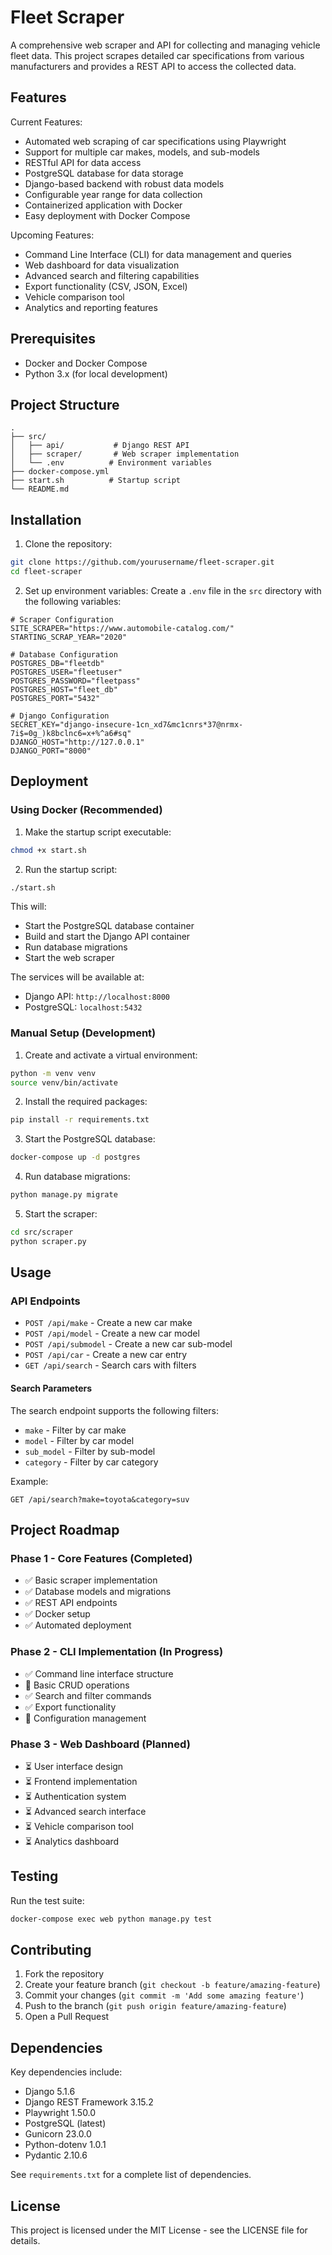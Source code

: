 # Fleet Scraper

A comprehensive web scraper and API for collecting and managing vehicle fleet data. This project scrapes detailed car specifications from various manufacturers and provides a REST API to access the collected data.

## Features

Current Features:
- Automated web scraping of car specifications using Playwright
- Support for multiple car makes, models, and sub-models
- RESTful API for data access
- PostgreSQL database for data storage
- Django-based backend with robust data models
- Configurable year range for data collection
- Containerized application with Docker
- Easy deployment with Docker Compose

Upcoming Features:
- Command Line Interface (CLI) for data management and queries
- Web dashboard for data visualization
- Advanced search and filtering capabilities
- Export functionality (CSV, JSON, Excel)
- Vehicle comparison tool
- Analytics and reporting features

## Prerequisites

- Docker and Docker Compose
- Python 3.x (for local development)

## Project Structure
```
.
├── src/
│   ├── api/           # Django REST API
│   ├── scraper/       # Web scraper implementation
│   └── .env          # Environment variables
├── docker-compose.yml
├── start.sh          # Startup script
└── README.md
```

## Installation

1. Clone the repository:
```bash
git clone https://github.com/yourusername/fleet-scraper.git
cd fleet-scraper
```

2. Set up environment variables:
Create a `.env` file in the `src` directory with the following variables:
```env
# Scraper Configuration
SITE_SCRAPER="https://www.automobile-catalog.com/"
STARTING_SCRAP_YEAR="2020"

# Database Configuration
POSTGRES_DB="fleetdb"
POSTGRES_USER="fleetuser"
POSTGRES_PASSWORD="fleetpass"
POSTGRES_HOST="fleet_db"
POSTGRES_PORT="5432"

# Django Configuration
SECRET_KEY="django-insecure-1cn_xd7&mc1cnrs*37@nrmx-7i$=0g_)k8bclnc6=x+%^a6#sq"
DJANGO_HOST="http://127.0.0.1"
DJANGO_PORT="8000"
```

## Deployment

### Using Docker (Recommended)

1. Make the startup script executable:
```bash
chmod +x start.sh
```

2. Run the startup script:
```bash
./start.sh
```

This will:
- Start the PostgreSQL database container
- Build and start the Django API container
- Run database migrations
- Start the web scraper

The services will be available at:
- Django API: `http://localhost:8000`
- PostgreSQL: `localhost:5432`

### Manual Setup (Development)

1. Create and activate a virtual environment:
```bash
python -m venv venv
source venv/bin/activate
```

2. Install the required packages:
```bash
pip install -r requirements.txt
```

3. Start the PostgreSQL database:
```bash
docker-compose up -d postgres
```

4. Run database migrations:
```bash
python manage.py migrate
```

5. Start the scraper:
```bash
cd src/scraper
python scraper.py
```

## Usage

### API Endpoints

- `POST /api/make` - Create a new car make
- `POST /api/model` - Create a new car model
- `POST /api/submodel` - Create a new car sub-model
- `POST /api/car` - Create a new car entry
- `GET /api/search` - Search cars with filters

#### Search Parameters

The search endpoint supports the following filters:
- `make` - Filter by car make
- `model` - Filter by car model
- `sub_model` - Filter by sub-model
- `category` - Filter by car category

Example:
```
GET /api/search?make=toyota&category=suv
```

## Project Roadmap

### Phase 1 - Core Features (Completed)
- ✅ Basic scraper implementation
- ✅ Database models and migrations
- ✅ REST API endpoints
- ✅ Docker setup
- ✅ Automated deployment

### Phase 2 - CLI Implementation (In Progress)
- ✅ Command line interface structure
- 🔄 Basic CRUD operations
- ✅ Search and filter commands
- ✅ Export functionality
- 🔄 Configuration management

### Phase 3 - Web Dashboard (Planned)
- ⏳ User interface design
- ⏳ Frontend implementation
- ⏳ Authentication system
- ⏳ Advanced search interface
- ⏳ Vehicle comparison tool
- ⏳ Analytics dashboard

## Testing

Run the test suite:
```bash
docker-compose exec web python manage.py test
```

## Contributing

1. Fork the repository
2. Create your feature branch (`git checkout -b feature/amazing-feature`)
3. Commit your changes (`git commit -m 'Add some amazing feature'`)
4. Push to the branch (`git push origin feature/amazing-feature`)
5. Open a Pull Request

## Dependencies

Key dependencies include:
- Django 5.1.6
- Django REST Framework 3.15.2
- Playwright 1.50.0
- PostgreSQL (latest)
- Gunicorn 23.0.0
- Python-dotenv 1.0.1
- Pydantic 2.10.6

See `requirements.txt` for a complete list of dependencies.

## License

This project is licensed under the MIT License - see the LICENSE file for details.
